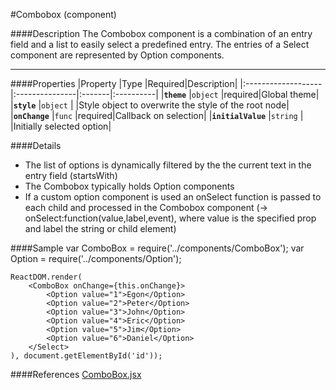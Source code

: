 #Combobox (component)

####Description
The Combobox component is a combination of an entry field and a list to easily select a predefined entry. The entries of a Select component are represented by Option components.

---
####Properties
|Property            |Type            |Required|Description|
|:-------------------|:---------------|:-------|:----------|
|**`theme`**         |`object`        |required|Global theme|
|**`style`**         |`object`        |        |Style object to overwrite the style of the root node|
|**`onChange`**      |`func`          |required|Callback on selection|
|**`initialValue`**  |`string`        |        |Initially selected option|

####Details
* The list of options is dynamically filtered by the the current text in the entry field (startsWith)
* The Combobox typically holds Option components
* If a custom option component is used an onSelect function is passed to each child and processed in the Combobox component (-> onSelect:function(value,label,event), where value is the specified prop and label the string or child element)

####Sample
    var ComboBox = require('../components/ComboBox');
    var Option = require('../components/Option');

    ReactDOM.render(
        <ComboBox onChange={this.onChange}>
            <Option value="1">Egon</Option>
            <Option value="2">Peter</Option>
            <Option value="3">John</Option>
            <Option value="4">Eric</Option>
            <Option value="5">Jim</Option>
            <Option value="6">Daniel</Option>
        </Select>
    ), document.getElementById('id'));

####References
[ComboBox.jsx](https://github.ibm.com/IoT/iotf-react/blob/master/components/Dashboard/components/ComboBox.jsx)

